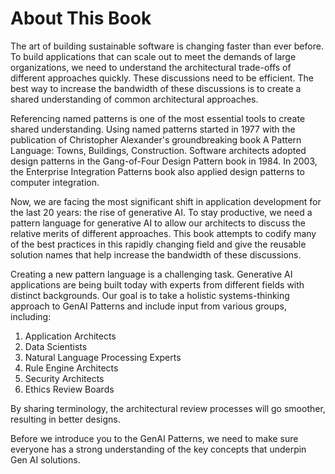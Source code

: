 # About This Book

The art of building sustainable software is changing faster than ever before.  To build applications that can scale out to meet the demands of large organizations, we need to understand the architectural trade-offs of different approaches quickly.  These discussions need to be efficient.  The best way to increase the bandwidth of these discussions is to create a shared understanding of common architectural approaches.

Referencing named patterns is one of the most essential tools to create shared understanding.  Using named patterns started in 1977 with the publication of Christopher Alexander's groundbreaking book A Pattern Language: Towns, Buildings, Construction.  Software architects adopted design patterns in the Gang-of-Four Design Pattern book in 1984.  In 2003, the Enterprise Integration Patterns book also applied design patterns to computer integration.

Now, we are facing the most significant shift in application development for the last 20 years: the rise of generative AI.  To stay productive, we need a pattern language for generative AI to allow our architects to discuss the relative merits of different approaches.  This book attempts to codify many of the best practices in this rapidly changing field and give the reusable solution names that help increase the bandwidth of these discussions.

Creating a new pattern language is a challenging task.  Generative AI applications are being built today with experts from different fields with distinct backgrounds.  Our goal is to take a holistic systems-thinking approach to GenAI Patterns and include input from various groups, including:

1. Application Architects 
2. Data Scientists
3. Natural Language Processing Experts
4. Rule Engine Architects
5. Security Architects
6. Ethics Review Boards

By sharing terminology, the architectural review processes will go smoother, resulting in better designs.

Before we introduce you to the GenAI Patterns, we need to make sure everyone has a strong understanding of the key concepts that underpin Gen AI solutions.